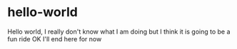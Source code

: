 # hello-world

Hello world, I really don't know what I am doing but I think it is going to be a fun ride
OK I'll end here for now
